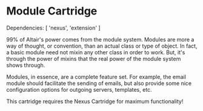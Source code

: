 # Module Cartridge

Dependencies: [ 'nexus', 'extension' ]

99% of Altair's power comes from the module system. Modules are more a way of thought, or convention, than an actual class
or type of object. In fact, a basic module need not mixin any other class in order to work. But, it's through the power of
mixins that the real power of the module system shows through.

Modules, in essence, are a complete feature set. For example, the email module should facilitate the sending of emails,
but also provide some nice configuration options for outgoing servers, templates, etc.

This cartridge requires the Nexus Cartridge for maximum functionality!
